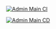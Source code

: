 [![Admin Main CI](https://github.com/vaaiibhav/magicxgame-admin/actions/workflows/ci.yml/badge.svg?branch=main&event=push)](https://github.com/vaaiibhav/magicxgame-admin/actions/workflows/ci.yml)

[![Admin Main CD](https://github.com/vaaiibhav/magicxgame-admin/actions/workflows/cd.yml/badge.svg?branch=main&event=push)](https://github.com/vaaiibhav/magicxgame-admin/actions/workflows/cd.yml)
